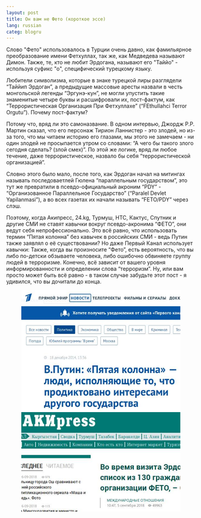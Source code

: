 ```yaml
---
layout: post
title: Он вам не Фето (короткое эссе)
lang: russian
categ: blogru
---
```


Слово "Фето" использовалось в Турции очень давно, как фамильярное преобразование имени Фетхуллах, так же, как Медведева называют Димон. Также, те, кто не любит Эрдогана, называют его "Таййо" - используя суфикс "о", специфический турецкому языку.

Любители символизма, которые в знаке турецкой лиры разглядели “Таййип Эрдоган”, а предыдущие массовые аресты назвали в честь монгольской легенды “Эргунэ-кун”, не могли упустить такие знаменитые четыре буквы и расшифровали их, пост-фактум, как “Террористическая Организация При Фетхуллахе” (“FEthullahci Terror Orgutu”). Почему пост-фактум?

Потому что, вряд ли это самоназвание. В одном интервью, Джордж Р.Р. Мартин сказал, что его персонаж Тирион Ланнистер - это злодей, но из-за того, что мы читаем историю его глазами, мы этого не замечаем - ни один злодей не просыпается утром со словами: “А чего бы такого злого сегодня сделать? (злой смех)”. По этой же логике, вряд ли любое течение, даже террористическое, назвало бы себя “террористической организацией”.

Словно этого было мало, после того, как Эрдоган начал на митингах называть последоваетлей Гюлена “параллельным государством”, это тут же превратили в псевдо-официальный акроним “PDY” - “Организованное Параллельное Государство” (“Paralel Devlet Yapilanmasi”), а во всех газетах их начали называть “FETO/PDY” через слэш.

Поэтому, когда Акипресс, 24.kg, Турмуш, НТС, Кактус, Спутник и другие СМИ не ставят кавычки вокруг псевдо-акронима “ФЕТО”, они ведут себя непрофессионально. Это всё равно, что использовать термин “Пятая колонна” без кавычек в российских СМИ - ведь Путин также заявлял о её существовании? Но даже Первый Канал использует кавычки: Также, когда вы произносите “Фето”, есть вероятность, что вы либо по-детски обзываете человека, либо ошибочно обвиняете группу людей в терроризме. Конечно, всё зависит от вашего уровня информированности и определении слова “терроризм”. Ну, или вам просто может быть всё равно - в таком случае забудьте этот пост - я удивился, что вы дочитали до конца.

<figure class="blog">
	<img class="img-fluid w-25" src="/assets/img/fb/putin5.jpg">
	<img class="img-fluid w-25" src="/assets/img/fb/akipressfeto.jpg">
</figure>
